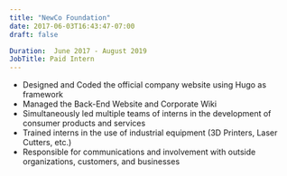 ```yaml
---
title: "NewCo Foundation"
date: 2017-06-03T16:43:47-07:00
draft: false

Duration:  June 2017 - August 2019
JobTitle: Paid Intern
---
```

-  Designed and Coded the official company website using Hugo as framework
- Managed the Back-End Website and Corporate Wiki
- Simultaneously led multiple teams of interns in the development of consumer products and
services
- Trained interns in the use of industrial equipment (3D Printers, Laser Cutters, etc.)
- Responsible for communications and involvement with outside organizations, customers, and
businesses
